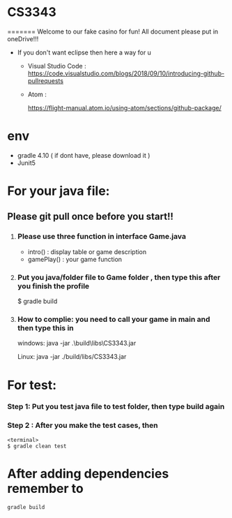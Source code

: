 # CS3343
=======
Welcome to our fake casino for fun! 
All document please put in oneDrive!!!

- If you don't want eclipse then here a way for u
  - Visual Studio Code :
    https://code.visualstudio.com/blogs/2018/09/10/introducing-github-pullrequests
  - Atom : 
    
    https://flight-manual.atom.io/using-atom/sections/github-package/

# env
- gradle 4.10 ( if dont have, please download it )
- Junit5



# For your java file:
## Please git pull once before you start!!
1. ### Please use three function in interface Game.java 
   -    intro() : display table or game description
   -    gamePlay() : your game function

2. ### Put you java/folder file to Game folder , then type this after you finish the profile 
    <terminal>
    $ gradle build
 
3. ### How to complie: you need to call your game in main and then type this in
    <terminal>
    windows:  java -jar .\build\libs\CS3343.jar  
    
    Linux:    java -jar ./build/libs/CS3343.jar


# For test:

###  Step 1: Put you test java file to test folder, then type build again

### Step 2 : After you make the test cases, then 
    <terminal>
    $ gradle clean test

    
# After adding dependencies remember to
    gradle build
    
